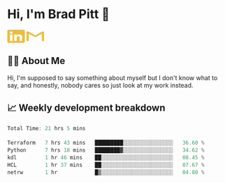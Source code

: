 # Hi, I'm Brad Pitt 👋


<a href="https://www.linkedin.com/in/mathias-mauraisin/" target="blank"><img align="center" src="./icons/linkedin.svg" alt="https://www.linkedin.com/in/mathias-mauraisin/" height="30" width="40" /></a>
<a href="mailto:mathias.mauraisin.pro@gmail.com" target="blank"><img align="center" src="./icons/gmail.svg" alt="redrew" height="30" width="40" /></a>




<!-- ![snap](images/Snap_dark.png?raw=true) -->
<!-- ![snap](images/Snap_dark_bg.png?raw=true) -->


<!-- [![My Skills](https://skillicons.dev/icons?i=c,cpp,html,css,js,ts,)](https://skillicons.dev) -->

## 🙋‍♂️&nbsp;About Me

Hi, I'm supposed to say something about myself but I don't know what to say, and honestly, nobody cares so just look at my work instead.

## 📈&nbsp;Weekly development breakdown

<!-- [![mamaurai's 42 stats](https://badge42.vercel.app/api/v2/cl1l4qz93000609l4yixitcl4/stats?cursusId=21&coalitionId=45)](https://github.com/JaeSeoKim/badge42) -->





<!--START_SECTION:waka-->

```rust
Total Time: 21 hrs 5 mins

Terraform   7 hrs 43 mins   █████████░░░░░░░░░░░░░░░░   36.60 %
Python      7 hrs 18 mins   ████████▓░░░░░░░░░░░░░░░░   34.62 %
kdl         1 hr 46 mins    ██░░░░░░░░░░░░░░░░░░░░░░░   08.45 %
HCL         1 hr 37 mins    ██░░░░░░░░░░░░░░░░░░░░░░░   07.67 %
netrw       1 hr            █▒░░░░░░░░░░░░░░░░░░░░░░░   04.80 %
```

<!--END_SECTION:waka-->



